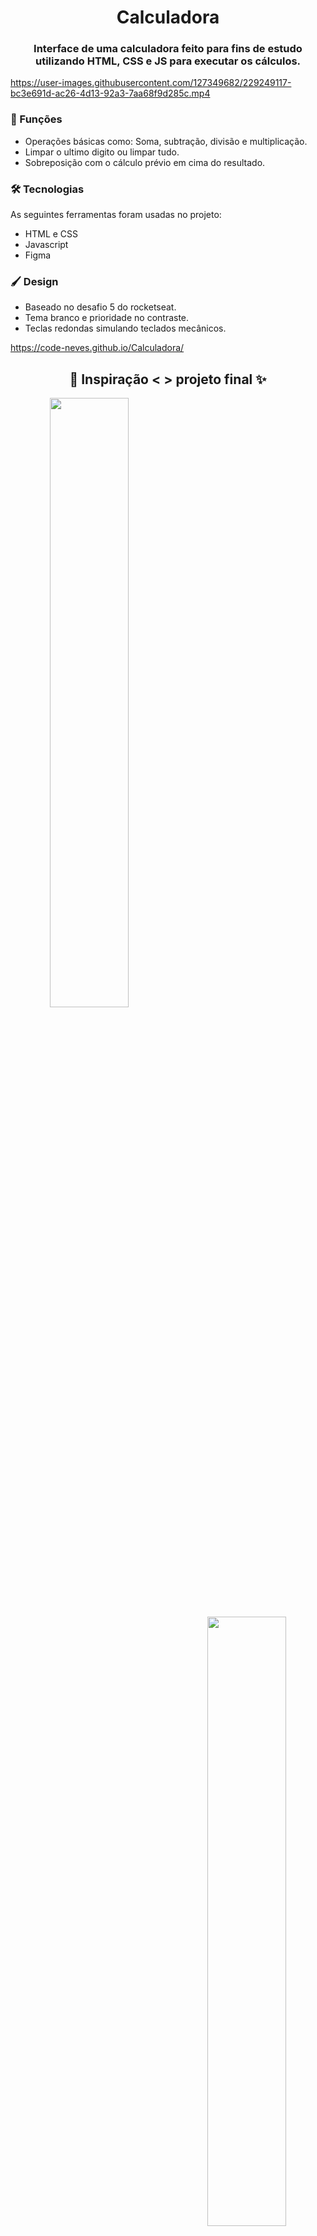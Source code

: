 <h1 align="center"> Calculadora </h1>

<h3 align="center">Interface de uma calculadora feito para fins de estudo utilizando HTML, CSS e JS para executar os cálculos. </h3>
 

https://user-images.githubusercontent.com/127349682/229249117-bc3e691d-ac26-4d13-92a3-7aa68f9d285c.mp4


### 📱 Funções

-  Operações básicas como: Soma, subtração, divisão e multiplicação.
-  Limpar o ultimo digito ou limpar tudo.
-  Sobreposição com o cálculo prévio em cima do resultado.

### 🛠 Tecnologias

As seguintes ferramentas foram usadas no projeto:

- HTML e CSS
- Javascript
- Figma

### 🖌️ Design
- Baseado no desafio 5 do rocketseat.
- Tema branco e prioridade no contraste.
- Teclas redondas simulando teclados mecânicos.

https://code-neves.github.io/Calculadora/


<h2 align="center">   🍇 Inspiração < > projeto final ✨ </h2>
<p align="center">
<img width="50%" align="left" src="https://user-images.githubusercontent.com/127349682/229248295-d7c66cb6-50c9-474b-a83c-0d890f0f2a22.png"> <img align="right" width="50%" src="https://user-images.githubusercontent.com/127349682/229248063-34e2da3a-7390-4538-8679-7e8c07f599ed.png">
</p>






